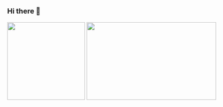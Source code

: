 ### Hi there 👋

<div> 
  <img height="180em" src="https://github-readme-stats.vercel.app/api?username=AnthonyDWeb&theme=radical&show_icons=true&hide_border=true&&count_private=true&include_all_commits=true" />

<img height="180em" width="300em" src="https://github-readme-stats.vercel.app/api/top-langs/?username=AnthonyDWeb" />
</div>

